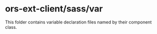 # ors-ext-client/sass/var

This folder contains variable declaration files named by their component class.
